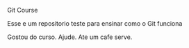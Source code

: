 Git Course

Esse e um repositorio teste para ensinar como o Git funciona


Gostou do curso. Ajude. Ate um cafe serve.

